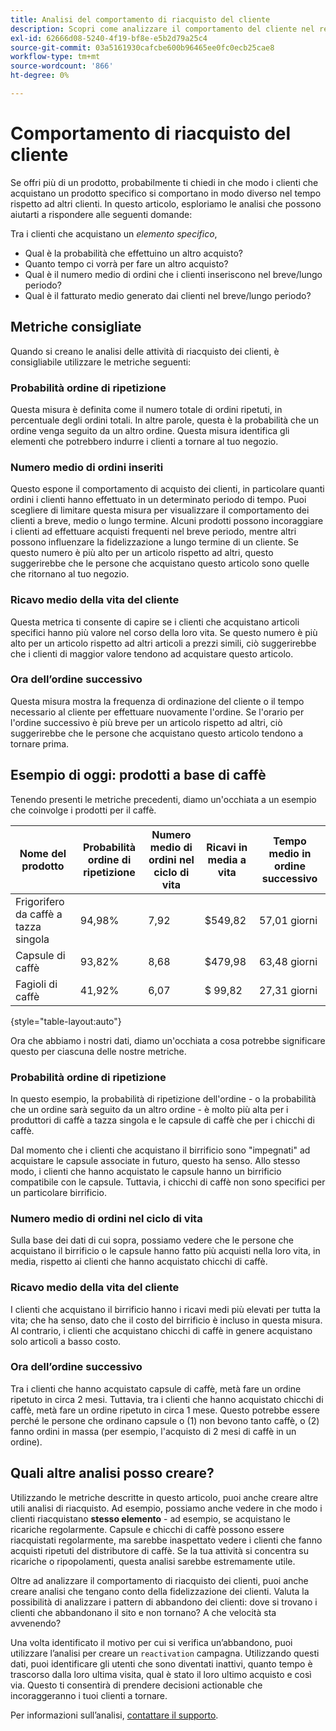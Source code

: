 ```yaml
---
title: Analisi del comportamento di riacquisto del cliente
description: Scopri come analizzare il comportamento del cliente nel reacquisto.
exl-id: 62666d08-5240-4f19-bf8e-e5b2d79a25c4
source-git-commit: 03a5161930cafcbe600b96465ee0fc0ecb25cae8
workflow-type: tm+mt
source-wordcount: '866'
ht-degree: 0%

---
```


# Comportamento di riacquisto del cliente

Se offri più di un prodotto, probabilmente ti chiedi in che modo i clienti che acquistano un prodotto specifico si comportano in modo diverso nel tempo rispetto ad altri clienti. In questo articolo, esploriamo le analisi che possono aiutarti a rispondere alle seguenti domande:

Tra i clienti che acquistano un *elemento specifico*,

* Qual è la probabilità che effettuino un altro acquisto?
* Quanto tempo ci vorrà per fare un altro acquisto?
* Qual è il numero medio di ordini che i clienti inseriscono nel breve/lungo periodo?
* Qual è il fatturato medio generato dai clienti nel breve/lungo periodo?

## Metriche consigliate

Quando si creano le analisi delle attività di riacquisto dei clienti, è consigliabile utilizzare le metriche seguenti:

### Probabilità ordine di ripetizione

Questa misura è definita come il numero totale di ordini ripetuti, in percentuale degli ordini totali. In altre parole, questa è la probabilità che un ordine venga seguito da un altro ordine. Questa misura identifica gli elementi che potrebbero indurre i clienti a tornare al tuo negozio.

### Numero medio di ordini inseriti

Questo espone il comportamento di acquisto dei clienti, in particolare quanti ordini i clienti hanno effettuato in un determinato periodo di tempo. Puoi scegliere di limitare questa misura per visualizzare il comportamento dei clienti a breve, medio o lungo termine. Alcuni prodotti possono incoraggiare i clienti ad effettuare acquisti frequenti nel breve periodo, mentre altri possono influenzare la fidelizzazione a lungo termine di un cliente. Se questo numero è più alto per un articolo rispetto ad altri, questo suggerirebbe che le persone che acquistano questo articolo sono quelle che ritornano al tuo negozio.

### Ricavo medio della vita del cliente

Questa metrica ti consente di capire se i clienti che acquistano articoli specifici hanno più valore nel corso della loro vita. Se questo numero è più alto per un articolo rispetto ad altri articoli a prezzi simili, ciò suggerirebbe che i clienti di maggior valore tendono ad acquistare questo articolo.

### Ora dell’ordine successivo

Questa misura mostra la frequenza di ordinazione del cliente o il tempo necessario al cliente per effettuare nuovamente l&#39;ordine. Se l&#39;orario per l&#39;ordine successivo è più breve per un articolo rispetto ad altri, ciò suggerirebbe che le persone che acquistano questo articolo tendono a tornare prima.

## Esempio di oggi: prodotti a base di caffè

Tenendo presenti le metriche precedenti, diamo un&#39;occhiata a un esempio che coinvolge i prodotti per il caffè.

| **Nome del prodotto** | **Probabilità ordine di ripetizione** | **Numero medio di ordini nel ciclo di vita** | **Ricavi in media a vita** | **Tempo medio in ordine successivo** |
|-----|-----|-----|-----|-----|
| Frigorifero da caffè a tazza singola | 94,98% | 7,92 | $549,82 | 57,01 giorni |
| Capsule di caffè | 93,82% | 8,68 | $479,98 | 63,48 giorni |
| Fagioli di caffè | 41,92% | 6,07 | $ 99,82 | 27,31 giorni |

{style=&quot;table-layout:auto&quot;}

Ora che abbiamo i nostri dati, diamo un&#39;occhiata a cosa potrebbe significare questo per ciascuna delle nostre metriche.

### Probabilità ordine di ripetizione

In questo esempio, la probabilità di ripetizione dell&#39;ordine - o la probabilità che un ordine sarà seguito da un altro ordine - è molto più alta per i produttori di caffè a tazza singola e le capsule di caffè che per i chicchi di caffè.

Dal momento che i clienti che acquistano il birrificio sono &quot;impegnati&quot; ad acquistare le capsule associate in futuro, questo ha senso. Allo stesso modo, i clienti che hanno acquistato le capsule hanno un birrificio compatibile con le capsule. Tuttavia, i chicchi di caffè non sono specifici per un particolare birrificio.

### Numero medio di ordini nel ciclo di vita

Sulla base dei dati di cui sopra, possiamo vedere che le persone che acquistano il birrificio o le capsule hanno fatto più acquisti nella loro vita, in media, rispetto ai clienti che hanno acquistato chicchi di caffè.

### Ricavo medio della vita del cliente

I clienti che acquistano il birrificio hanno i ricavi medi più elevati per tutta la vita; che ha senso, dato che il costo del birrificio è incluso in questa misura. Al contrario, i clienti che acquistano chicchi di caffè in genere acquistano solo articoli a basso costo.

### Ora dell’ordine successivo

Tra i clienti che hanno acquistato capsule di caffè, metà fare un ordine ripetuto in circa 2 mesi. Tuttavia, tra i clienti che hanno acquistato chicchi di caffè, metà fare un ordine ripetuto in circa 1 mese. Questo potrebbe essere perché le persone che ordinano capsule o (1) non bevono tanto caffè, o (2) fanno ordini in massa (per esempio, l&#39;acquisto di 2 mesi di caffè in un ordine).

## Quali altre analisi posso creare?

Utilizzando le metriche descritte in questo articolo, puoi anche creare altre utili analisi di riacquisto. Ad esempio, possiamo anche vedere in che modo i clienti riacquistano **stesso elemento** - ad esempio, se acquistano le ricariche regolarmente. Capsule e chicchi di caffè possono essere riacquistati regolarmente, ma sarebbe inaspettato vedere i clienti che fanno acquisti ripetuti del distributore di caffè. Se la tua attività si concentra su ricariche o ripopolamenti, questa analisi sarebbe estremamente utile.

Oltre ad analizzare il comportamento di riacquisto dei clienti, puoi anche creare analisi che tengano conto della fidelizzazione dei clienti. Valuta la possibilità di analizzare i pattern di abbandono dei clienti: dove si trovano i clienti che abbandonano il sito e non tornano? A che velocità sta avvenendo?

Una volta identificato il motivo per cui si verifica un’abbandono, puoi utilizzare l’analisi per creare un `reactivation` campagna. Utilizzando questi dati, puoi identificare gli utenti che sono diventati inattivi, quanto tempo è trascorso dalla loro ultima visita, qual è stato il loro ultimo acquisto e così via. Questo ti consentirà di prendere decisioni actionable che incoraggeranno i tuoi clienti a tornare.

Per informazioni sull’analisi, [contattare il supporto](../../guide-overview.md).
